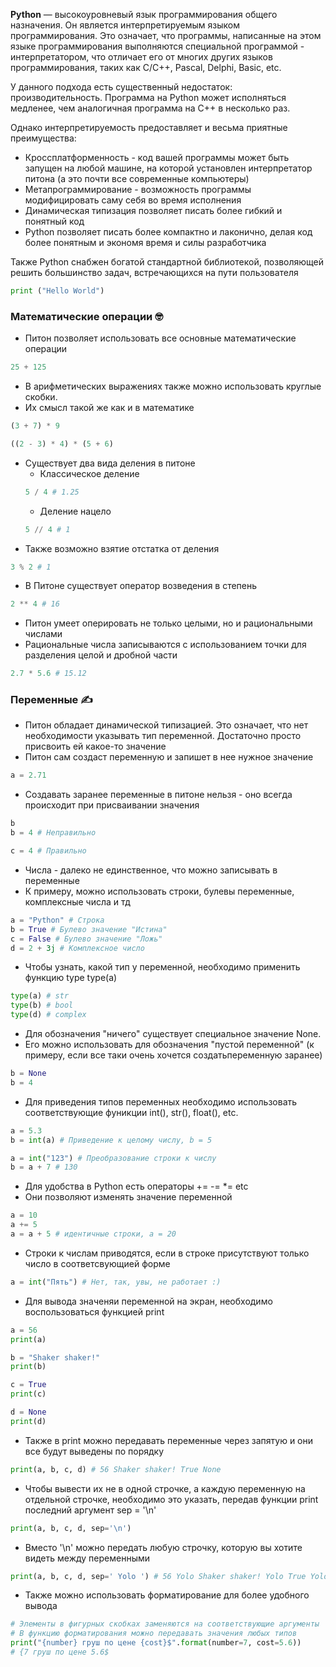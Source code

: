 __Python__ — высокоуровневый язык программирования общего назначения. Он является интерпретируемым языком программирования. Это означает, что программы, написанные на этом языке программирования выполняются специальной программой - интерпретатором, что отличает его от многих других языков программирования, таких как C/C++, Pascal, Delphi, Basic, etc.

У данного подхода есть существенный недостаток: производительность. Программа на Python может исполняться медленее, чем аналогичная программа на C++ в несколько раз. 

Однако интерпретируемость предоставляет и весьма приятные преимущества:
* Кроссплатформенность - код вашей программы может быть запущен на любой машине, на которой установлен интерпретатор питона (а это почти все современные компьютеры)
* Метапрограммирование - возможность программы модифицировать саму себя во время исполнения
* Динамическая типизация позволяет писать более гибкий и понятный код
* Python позволяет писать более компактно и лаконично, делая код более понятным и экономя время и силы разработчика

Также Python снабжен богатой стандартной библиотекой, позволяющей решить большинство задач, встречающихся на пути пользователя

```python
print ("Hello World")
```

### Математические операции :nerd_face:
* Питон позволяет использовать все основные математические операции

```python
25 + 125
```

* В арифметических выражениях также можно использовать круглые скобки. 
* Их смысл такой же как и в математике

```python
(3 + 7) * 9
```
```python
((2 - 3) * 4) * (5 + 6)
```


* Существует два вида деления в питоне
    * Классическое деление
    ```python
    5 / 4 # 1.25
    ``` 
    * Деление нацело
    ```python
    5 // 4 # 1
    ``` 
 * Также возможно взятие отстатка от деления
 ```python
 3 % 2 # 1
 ``` 
 * В Питоне существует оператор возведения в степень
 ```python
 2 ** 4 # 16
 ``` 
* Питон умеет оперировать не только целыми, но и рациональными числами
* Рациональные числа записываются с использованием точки для разделения целой и дробной части
```python
2.7 * 5.6 # 15.12
 ``` 
 ### Переменные :writing_hand:
 
* Питон обладает динамической типизацией. Это означает, что нет необходимости указывать тип переменной. Достаточно просто присвоить ей какое-то значение
* Питон сам создаст переменную и запишет в нее нужное значение

```python
a = 2.71
 ``` 
* Создавать заранее переменные в питоне нельзя - оно всегда происходит при присваивании значения
```python
b
b = 4 # Неправильно

c = 4 # Правильно
 ``` 
 
* Числа - далеко не единственное, что можно записывать в переменные
* К примеру, можно использовать строки, булевы переменные, комплексные числа и тд

```python
a = "Python" # Строка
b = True # Булево значение "Истина"
c = False # Булево значение "Ложь"
d = 2 + 3j # Комплексное число
 ``` 
 
* Чтобы узнать, какой тип у переменной, необходимо применить функцию type
type(a)

```python
type(a) # str
type(b) # bool
type(d) # complex
 ``` 
 
* Для обозначения "ничего" существует специальное значение None.
* Его можно использовать для обозначения "пустой переменной" (к примеру, если все таки очень хочется создатьпеременную заранее)

```python
b = None
b = 4
 ``` 
* Для приведения типов переменных необходимо использовать соответствующие фуникции int(), str(), float(), etc.
```python
a = 5.3
b = int(a) # Приведение к целому числу, b = 5
 ``` 
 
 ```python
a = int("123") # Преобразование строки к числу
b = a + 7 # 130
 ``` 
 
* Для удобства в Python есть операторы += -= *= etc
* Они позволяют изменять значение переменной

 ```python
a = 10
a += 5
a = a + 5 # идентичные строки, a = 20
 ``` 
 
* Строки к числам приводятся, если в строке присутствуют только число в соответсвующией форме
 ```python
a = int("Пять") # Нет, так, увы, не работает :)
 ``` 
* Для вывода значеняи переменной на экран, необходимо воспользоваться функцией print
```python
a = 56
print(a)

b = "Shaker shaker!"
print(b)

c = True
print(c)

d = None
print(d)

 ``` 
 * Также в print можно передавать переменные через запятую и они все будут выведены по порядку
 
```python
print(a, b, c, d) # 56 Shaker shaker! True None
 ```
* Чтобы вывести их не в одной строчке, а каждую переменную на отдельной строчке, необходимо это указать, передав функции print последний аргумент sep = '\n'
 
 ```python
print(a, b, c, d, sep='\n')
 ```
* Вместо '\n' можно передать любую строчку, которую вы хотите видеть между переменными
 
```python
print(a, b, c, d, sep=' Yolo ') # 56 Yolo Shaker shaker! Yolo True Yolo None
 ```
 
* Также можно использовать форматирование для более удобного вывода

 ```python
# Элементы в фигурных скобках заменяются на соответствующие аргументы
# В функцию форматирования можно передавать значения любых типов
print("{number} груш по цене {cost}$".format(number=7, cost=5.6)) 
# {7 груш по цене 5.6$
 ```

